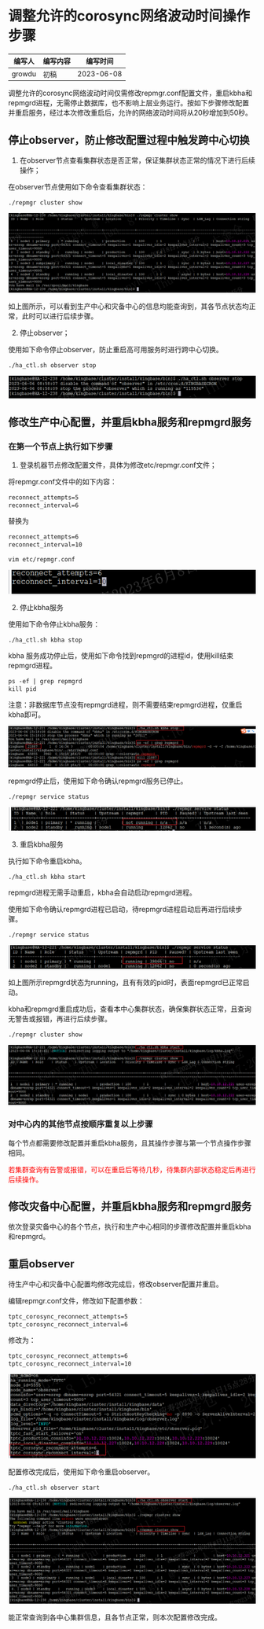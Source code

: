 # 调整允许的corosync网络波动时间操作步骤

| 编写人 | 编写内容     | 编写时间       |
| --- | -------- | ---------- |
| growdu | 初稿       | 2023-06-08 |

调整允许的corosync网络波动时间仅需修改repmgr.conf配置文件，重启kbha和repmgrd进程，无需停止数据库，也不影响上层业务运行。按如下步骤修改配置并重启服务，经过本次修改重启后，允许的网络波动时间将从20秒增加到50秒。

## 停止observer，防止修改配置过程中触发跨中心切换

1. 在observer节点查看集群状态是否正常，保证集群状态正常的情况下进行后续操作；

在observer节点使用如下命令查看集群状态：

```shell
./repmgr cluster show
```
![](./img/cluster_status_in_observer.png)

如上图所示，可以看到生产中心和灾备中心的信息均能查询到，其各节点状态均正常，此时可以进行后续步骤。


2. 停止observer；

使用如下命令停止observer，防止重启高可用服务时进行跨中心切换。

```shell
./ha_ctl.sh observer stop
```

![](./img/stop_observer.png)

## 修改生产中心配置，并重启kbha服务和repmgrd服务


### 在第一个节点上执行如下步骤

1. 登录机器节点修改配置文件，具体为修改etc/repmgr.conf文件；

将repmgr.conf文件中的如下内容：

```shell
reconnect_attempts=5
reconnect_interval=6
```

替换为

```shell
reconnect_attempts=6
reconnect_interval=10
```

```shell
vim etc/repmgr.conf
```

![](./img/change_config.png)

2. 停止kbha服务

使用如下命令停止kbha服务：

```shell
./ha_ctl.sh kbha stop
```
kbha 服务成功停止后，使用如下命令找到repmgrd的进程id，使用kill结束repmgrd进程。

```shell
ps -ef | grep repmgrd
kill pid
```
注意：非数据库节点没有repmgrd进程，则不需要结束repmgrd进程，仅重启kbha即可。

![](./img/stop_kbha.png)

repmgrd停止后，使用如下命令确认repmgrd服务已停止。

```shell
./repmgr service status
```
![](./img/check_repmgrd_not_running.png)

3. 重启kbha服务

执行如下命令重启kbha。

```shell
./ha_ctl.sh kbha start
```
repmgrd进程无需手动重启，kbha会自动启动repmgrd进程。

使用如下命令确认repmgrd进程已启动，待repmgrd进程启动后再进行后续步骤。

```shell
./repmgr service status
```
![](./img/check_repmgrd_running.png)

如上图所示repmgrd状态为running，且有有效的pid时，表面repmgrd已正常启动。


kbha和repmgrd重启成功后，查看本中心集群状态，确保集群状态正常，且查询无警告或报错，再进行后续步骤。

```shell
./repmgr cluster show
```
![](./img/start_kbha.png)

### 对中心内的其他节点按顺序重复以上步骤

每个节点都需要修改配置并重启kbha服务，且其操作步骤与第一个节点操作步骤相同。

<font color="red">若集群查询有告警或报错，可以在重启后等待几秒，待集群内部状态稳定后再进行后续操作。</font>

## 修改灾备中心配置，并重启kbha服务和repmgrd服务

依次登录灾备中心的各个节点，执行和生产中心相同的步骤修改配置并重启kbha和repmgrd。

## 重启observer

待生产中心和灾备中心配置均修改完成后，修改observer配置并重启。

编辑repmgr.conf文件，修改如下配置参数：

```shell
tptc_corosync_reconnect_attempts=5
tptc_corosync_reconnect_interval=6
```
修改为：

```shell
tptc_corosync_reconnect_attempts=6
tptc_corosync_reconnect_interval=10
```

![](./img/change_observer.png)

配置修改完成后，使用如下命令重启observer。

```shell
./ha_ctl.sh observer start
```

![](./img/start_observer.png)

能正常查询到各中心集群信息，且各节点正常，则本次配置修改完成。